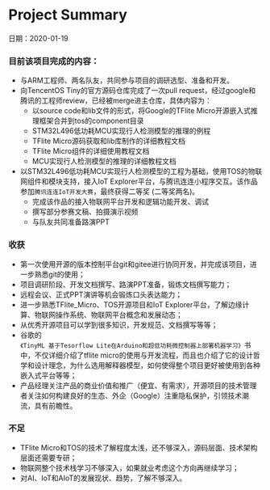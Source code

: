 # Project Summary

日期：2020-01-19

### 目前该项目完成的内容：

- 与ARM工程师、两名队友，共同参与项目的调研选型、准备和开发。
- 向TencentOS Tiny的官方源码仓库完成了一次pull request，经过google和腾讯的工程师review，已经被merge进主仓库，具体内容为：
  - 以source code和lib文件的形式，将Google的TFlite Micro开源嵌入式推理框架合并到tos的component目录
  - STM32L496低功耗MCU实现行人检测模型的推理的例程
  - TFlite Micro源码获取和lib库制作的详细教程文档
  - TFlite Micro组件的详细使用教程文档
  - MCU实现行人检测模型的推理的详细教程文档
- 以STM32L496低功耗MCU实现行人检测模型的工程为基础，使用TOS的物联网组件和模块支持，接入IoT Explorer平台，与腾讯连连小程序交互。该作品参加`腾讯连连IoT开发大赛`，最终获得二等奖 (二等奖两名)。
  - 完成该作品的接入物联网平台开发和逻辑功能开发、调试
  - 撰写部分参赛文稿、拍摄演示视频
  - 与队友共同准备路演PPT

### 收获

- 第一次使用开源的版本控制平台git和gitee进行协同开发，并完成该项目，进一步熟悉git的使用；
- 项目调研阶段、开发文档撰写、路演PPT准备，锻炼文档撰写能力；
- 远程会议、正式PPT演讲等机会锻炼口头表达能力；
- 进一步熟悉TFlite_Micro、TOS开源项目和IoT Explorer平台，了解边缘计算、物联网操作系统、物联网平台概念和发展动态；
- 从优秀开源项目可以学到很多知识，开发规范、文档撰写等等；
- 谷歌的`《TinyML 基于Tesorflow Lite在Arduino和超低功耗微控制器上部署机器学习》`书中，不仅详细介绍了tflite micro的使用与开发流程，而且也介绍了它的设计哲学和设计理念，为什么选用解释器模型，如何使得整个项目更好被使用到各种嵌入式平台等等；
- 产品经理关注产品的商业价值和推广（便宜、有需求），开源项目的技术管理者关注如何构建良好的生态、外企（Google）注重隐私保护，引领技术潮流，具有前瞻性。

### 不足

- TFlite Micro和TOS的技术了解程度太浅，还不够深入，源码层面、技术架构层面还需要专研；
- 物联网整个技术栈学习不够深入，如果就业考虑这个方向再继续学习；
- 对AI、IoT和AIoT的发展现状、趋势，了解不够深入。

